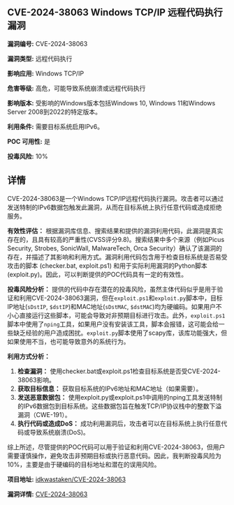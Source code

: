 ## CVE-2024-38063 Windows TCP/IP 远程代码执行漏洞

**漏洞编号:** CVE-2024-38063

**漏洞类型:** 远程代码执行

**影响应用:** Windows TCP/IP

**危害等级:** 高危，可能导致系统崩溃或远程代码执行

**影响版本:** 受影响的Windows版本包括Windows 10, Windows 11和Windows Server 2008到2022的特定版本。

**利用条件:** 需要目标系统启用IPv6。

**POC 可用性:** 是

**投毒风险:** 10%

## 详情

CVE-2024-38063是一个Windows TCP/IP远程代码执行漏洞。攻击者可以通过发送特制的IPv6数据包触发此漏洞，从而在目标系统上执行任意代码或造成拒绝服务。

**有效性评估：**
根据漏洞库信息、搜索结果和提供的漏洞利用代码，此漏洞是真实存在的，且具有较高的严重性(CVSS评分9.8)。搜索结果中多个来源（例如Picus Security, Strobes, SonicWall, MalwareTech, Orca Security）确认了该漏洞的存在，并描述了其影响和利用方式。漏洞利用代码包含用于检查目标系统是否易受攻击的脚本 (checker.bat, exploit.ps1) 和用于实际利用漏洞的Python脚本 (exploit.py)。因此，可以判断提供的POC代码具有一定的有效性。

**投毒风险分析：**
提供的代码中存在潜在的投毒风险，虽然主体代码似乎是用于验证和利用CVE-2024-38063漏洞，但在`exploit.ps1`和`exploit.py`脚本中，目标IP地址(`sDstIP`, `$dstIP`)和MAC地址(`sDstMAC`, `$dstMAC`)均为硬编码。如果用户不小心直接运行这些脚本，可能会导致对非预期目标进行攻击。此外，`exploit.ps1`脚本中使用了`nping`工具，如果用户没有安装该工具，脚本会报错，这可能会给一些缺乏经验的用户造成困扰。`exploit.py`脚本使用了scapy库，该库功能强大，但如果使用不当，也可能导致意外的系统行为。

**利用方式分析：**
1.  **检查漏洞：** 使用checker.bat或exploit.ps1检查目标系统是否受CVE-2024-38063影响。
2.  **获取目标信息：** 获取目标系统的IPv6地址和MAC地址（如果需要）。
3.  **发送恶意数据包：** 使用exploit.py或exploit.ps1中调用的nping工具发送特制的IPv6数据包到目标系统。这些数据包旨在触发TCP/IP协议栈中的整数下溢漏洞（CWE-191）。
4.  **执行代码或造成DoS：** 成功利用漏洞后，攻击者可以在目标系统上执行任意代码或导致系统崩溃(DoS)。

综上所述，尽管提供的POC代码可以用于验证和利用CVE-2024-38063，但用户需要谨慎操作，避免攻击非预期目标或执行恶意代码。因此，我判断投毒风险为10%，主要是由于硬编码的目标地址和潜在的误用风险。

**项目地址:** [idkwastaken/CVE-2024-38063](https://github.com/idkwastaken/CVE-2024-38063)

**漏洞详情:** [CVE-2024-38063](https://nvd.nist.gov/vuln/detail/CVE-2024-38063)